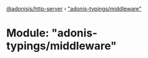 [@adonisjs/http-server](../README.md) › ["adonis-typings/middleware"](_adonis_typings_middleware_.md)

# Module: "adonis-typings/middleware"


